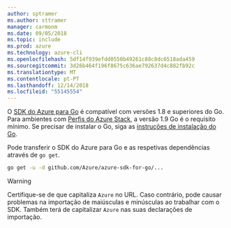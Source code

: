 ```yaml
---
author: sptramer
ms.author: sttramer
manager: carmonm
ms.date: 09/05/2018
ms.topic: include
ms.prod: azure
ms.technology: azure-cli
ms.openlocfilehash: 5df14f939efdd0550b49261c88c8dc6518ada459
ms.sourcegitcommit: 3d26b464f196f8675c636ae792637d4c882fb92c
ms.translationtype: MT
ms.contentlocale: pt-PT
ms.lasthandoff: 12/14/2018
ms.locfileid: "55145554"
---
```

O [SDK do Azure para Go](https://github.com/Azure/azure-sdk-for-go) é compatível com versões 1.8 e superiores do Go. Para ambientes com [Perfis do Azure Stack](/azure/azure-stack/user/azure-stack-version-profiles-go), a versão 1.9 Go é o requisito mínimo.
Se precisar de instalar o Go, siga as [instruções de instalação do Go](https://golang.org/doc/install).

Pode transferir o SDK do Azure para Go e as respetivas dependências através de `go get`.

```bash
go get -u -d github.com/Azure/azure-sdk-for-go/...
```

> [!WARNING]
> Certifique-se de que capitaliza `Azure` no URL. Caso contrário, pode causar problemas na importação de maiúsculas e minúsculas ao trabalhar com o SDK. Também terá de capitalizar `Azure` nas suas declarações de importação.
